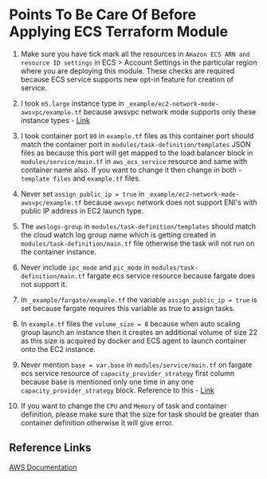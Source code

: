 # Points To Be Care Of Before Applying ECS Terraform Module

1. Make sure you have tick mark all the resources in `Amazon ECS ARN and resource ID settings` in ECS > Account Settings in the particular region where you are deploying this module. These checks are required because ECS service supports new opt-in feature for creation of service.

2. I took `m5.large` instance type in `_example/ec2-network-mode-awsvpc/example.tf` because awsvpc network mode supports only these instance types - [Link](https://docs.aws.amazon.com/AmazonECS/latest/developerguide/container-instance-eni.html#eni-trunking-supported-instance-types)

3. I took container port `80` in `example.tf` files as this container port should match the container port in `modules/task-definition/templates` JSON files as because this port will get mapped to the load balancer block in `modules/service/main.tf` in `aws_ecs_service` resource and same with container name also. If you want to change it then change in both - `template files` and `example.tf` files.

4. Never set `assign_public_ip = true` in `_example/ec2-network-mode-awsvpc/example.tf` because `awsvpc` network does not support ENI's with public IP address in EC2 launch type.

5. The `awslogs-group` in `modules/task-definition/templates` should match the cloud watch log group name which is getting created in `modules/task-definition/main.tf` file otherwise the task will not run on the container instance.

6. Never include `ipc_mode` and `pic_mode` in `modules/task-definition/main.tf` fargate ecs service resource because fargate does not support it.

7. In `_example/fargate/example.tf` the variable `assign_public_ip = true` is set because fargate requires this variable as true to assign tasks.

8. In `example.tf` files the `volume_size = 8` because when auto scaling group launch an instance then it creates an additional volume of size 22 as this size is acquired by docker and ECS agent to launch container onto the EC2 instance.

9. Never mention `base = var.base` in `modules/service/main.tf` on fargate ecs service resource of `capacity_provider_strategy` first column because base is mentioned only one time in any one `capacity_provider_strategy` block. Reference to this - [Link](https://docs.aws.amazon.com/AmazonECS/latest/developerguide/cluster-capacity-providers.html)

10. If you want to change the `CPU` and `Memory` of task and container definition, please make sure that the size for task should be greater than container definition otherwise it will give error.

## Reference Links

[AWS Documentation](https://docs.aws.amazon.com/AmazonECS/latest/developerguide/Welcome.html)